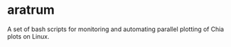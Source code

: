 # aratrum
A set of bash scripts for monitoring and automating parallel plotting of Chia plots on Linux.
